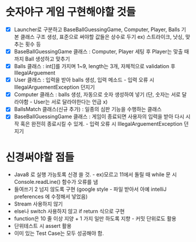 # 숫자야구 게임 구현해야할 것들

- [x]  Launcher로 구분하고 BaseBallGuessingGame, Computer, Player, Balls 기본 클래스 구조 생성, 표준으로 써야할 값들은 상수로 두기 ex) 스트라이크, 낫싱, 맞추는 횟수 등
- [x]  BaseBallGuessingGame 클래스 : Computer, Player 세팅 후 Player는 맞출 때 까지 Ball 생성하고 맞추기
- [x]  Balls 클래스 : int[]를 가지며 1~9, length는 3개, 자체적으로 validation 후 IllegalArguement
- [x]  User 클래스 : 입력을 받아 balls 생성, 입력 메소드  - 입력 오류 시 IllegalArguementException 던지기
- [x]  Computer 클래스 : balls 생성, 자동으로 숫자 생성하여 넣기 (단, 숫자는 서로 달라야함 - User는 서로 달라야한다는 언급 x)
- [x]  BallsMatch 클래스(신규 추가) : 일종의 심판 기능을 수행하는 클래스    
- [x]  BaseBallGuessingGame 클래스 : 게임이 종료되면 사용자의 입력을 받아 다시 시작 혹은 완전히 종료시킬 수 있게. - 입력 오류 시 IllegalArguementException 던지기

# 신경써야할 점들

- Java8 로 실행 가능토록 신경 쓸 것. - ex)모르고 11에서 돌릴 때 while 문 시 Console.readLine() 함수가 오류를 냄
- 들여쓰기 2 넘지 않도록 구현 (google style - 파일 받아서 아예 intelliJ preferences 에 수정해서 넣었음)
- Stream 사용하지 않기
- else나 switch 사용하지 않고 if return  식으로 구현
- function은 10 줄 이상 지양 + 1 가지 일만 하도록 지향 - 커밋 단위로도 활용
- 단위테스트 시 assert 활용
- 이미 있는 Test Case는 모두 성공해야 함.